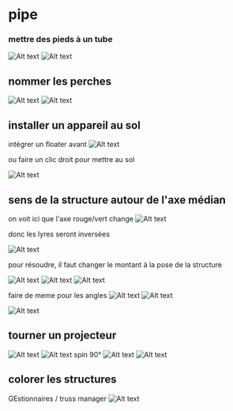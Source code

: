 # pipe

### mettre des pieds à un tube
![Alt text](../images/2024-01-27_10h31_34.png)
![Alt text](../images/2024-01-27_10h31_01.png)


## nommer les perches
![Alt text](../images/2024-01-27_10h32_35.png)
![Alt text](../images/2024-01-27_11h51_29.png)

## installer un appareil au sol
intégrer un floater avant
![Alt text](../images/2024-01-27_13h00_13.png)

ou faire un clic droit pour mettre au sol

![Alt text](../images/2024-01-27_15h54_57.png)

## sens de la structure autour de l'axe médian

on voit ici que l'axe rouge/vert change
![Alt text](../images/2024-01-27_15h39_18.png)

donc les lyres seront inversées

![Alt text](../images/2024-01-27_15h40_11.png)

pour résoudre, il faut changer le montant à la pose de la structure

![Alt text](../images/2024-01-27_15h41_54.png)
![Alt text](../images/2024-01-27_15h42_24.png)
![Alt text](../images/2024-01-27_15h42_59.png)

faire de meme pour les angles
![Alt text](../images/2024-01-27_15h44_46.png)
![Alt text](../images/2024-01-27_15h45_00.png)

![Alt text](../images/2024-01-27_15h45_16.png)

## tourner un projecteur
![Alt text](../images/2024-01-27_16h10_21.png)
![Alt text](../images/2024-01-27_16h11_50.png)
spin 90°
![Alt text](../images/2024-01-27_16h11_57.png)
![Alt text](../images/2024-01-27_16h12_06.png)

## colorer les structures

GEstionnaires / truss manager
![Alt text](../images/2024-01-28_08h42_55.png)


